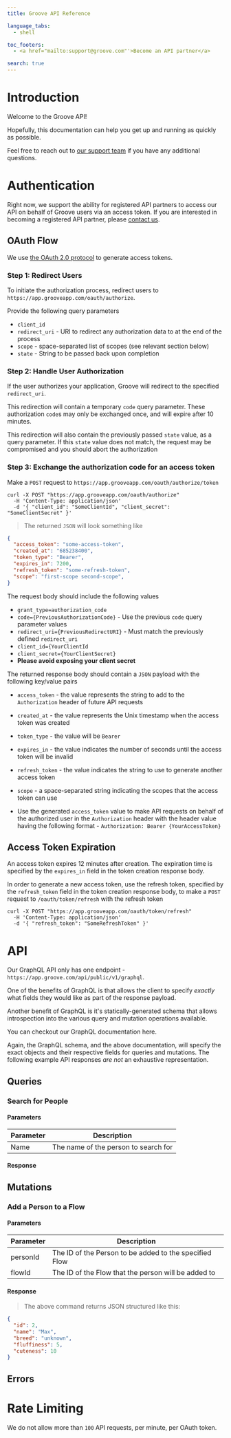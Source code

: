 ```yaml
---
title: Groove API Reference

language_tabs:
  - shell

toc_footers:
  - <a href="mailto:support@groove.com"'>Become an API partner</a>

search: true
---
```


# Introduction

Welcome to the Groove API!

Hopefully, this documentation can help you get up and running as quickly as possible.

Feel free to reach out to <a href="mailto:support@groove.com">our support team</a> if you have any additional questions.

# Authentication

Right now, we support the ability for registered API partners to access our API on behalf of Groove users via an access token. If you are interested in becoming a registered API partner, please <a href="mailto:support@groove.com">contact us</a>.

## OAuth Flow

We use [the OAuth 2.0 protocol](https://tools.ietf.org/html/rfc6749) to generate access tokens.

### Step 1: Redirect Users

To initiate the authorization process, redirect users to `https://app.grooveapp.com/oauth/authorize`.

Provide the following query parameters

* `client_id`
* `redirect_uri` - URI to redirect any authorization data to at the end of the process
* `scope` - space-separated list of scopes (see relevant section below)
* `state` - String to be passed back upon completion

### Step 2: Handle User Authorization

If the user authorizes your application, Groove will redirect to the specified `redirect_uri`.

This redirection will contain a temporary `code` query parameter. These authorization `code`s may only be exchanged once, and will expire after 10 minutes.

This redirection will also contain the previously passed `state` value, as a query parameter. If this `state` value does not match, the request may be compromised and you should abort the authorization

### Step 3: Exchange the authorization code for an access token

Make a `POST` request to `https://app.grooveapp.com/oauth/authorize/token`

```shell
curl -X POST "https://app.grooveapp.com/oauth/authorize"
  -H 'Content-Type: application/json'
  -d '{ "client_id": "SomeClientId", "client_secret": "SomeClientSecret" }'
```

> The returned `JSON` will look something like

```json
{
  "access_token": "some-access-token",
  "created_at": "685238400",
  "token_type": "Bearer",
  "expires_in": 7200,
  "refresh_token": "some-refresh-token",
  "scope": "first-scope second-scope",
}
```

The request body should include the following values

* `grant_type=authorization_code`
* `code={PreviousAuthorizationCode}` - Use the previous `code` query parameter values
* `redirect_uri={PreviousRedirectURI}` - Must match the previously defined `redirect_uri`
* `client_id={YourClientId`
* `client_secret={YourClientSecret}`
* **Please avoid exposing your client secret**

The returned response body should contain a `JSON` payload with the following key/value pairs

  * `access_token` - the value represents the string to add to the `Authorization` header of future API requests
  * `created_at` - the value represents the Unix timestamp when the access token was created
  * `token_type` - the value will be `Bearer`
  * `expires_in` - the value indicates the number of seconds until the access token will be invalid
  * `refresh_token` - the value indicates the string to use to generate another access token
  * `scope` - a space-separated string indicating the scopes that the access token can use

* Use the generated `access_token` value to make API requests on behalf of the authorized user in the `Authorization` header with the header value having the following format - `Authorization: Bearer {YourAccessToken}`

## Access Token Expiration

An access token expires 12 minutes after creation. The expiration time is specified by the `expires_in` field in the token creation response body.

In order to generate a new access token, use the refresh token, specified by the `refresh_token` field in the token creation response body, to make a `POST` request to `/oauth/token/refresh` with the refresh token

```shell
curl -X POST "https://app.grooveapp.com/oauth/token/refresh"
  -H 'Content-Type: application/json'
  -d '{ "refresh_token": "SomeRefreshToken" }'
```

# API

Our GraphQL API only has one endpoint - `https://app.groove.com/api/public/v1/graphql`.

One of the benefits of GraphQL is that allows the client to specify _exactly_ what fields they would like as part of the response payload.

Another benefit of GraphQL is it's statically-generated schema that allows introspection into the various query and mutation operations available.

You can checkout our GraphQL documentation here.

Again, the GraphQL schema, and the above documentation, will specify the exact objects and their respective fields for queries and mutations. The following example API responses _are not_ an exhaustive representation.

## Queries

### Search for People

#### Parameters

Parameter | Description
--------- | -----------
Name | The name of the person to search for

#### Response

## Mutations

### Add a Person to a Flow

#### Parameters

Parameter | Description
--------- | -----------
personId | The ID of the Person to be added to the specified Flow
flowId | The ID of the Flow that the person will be added to

#### Response

> The above command returns JSON structured like this:

```json
{
  "id": 2,
  "name": "Max",
  "breed": "unknown",
  "fluffiness": 5,
  "cuteness": 10
}
```

## Errors

# Rate Limiting

We do not allow more than `100` API requests, per minute, per OAuth token.

